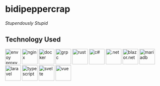 # bidipeppercrap
###### Stupendously Stupid

## Technology Used
<img src="https://raw.githubusercontent.com/envoyproxy/artwork/master/PNG/Envoy_Logo_Final_PANTONE.png" alt="envoy proxy" height="50"> <img src="https://nginx.org/nginx.png" alt="nginx" height="50"> <img src="https://www.docker.com/sites/default/files/d8/styles/role_icon/public/2019-07/vertical-logo-monochromatic.png?itok=erja9lKc" alt="docker" height="50">
<img src="https://grpc.io/img/grpc_square_reverse_4x.png" alt="grpc" height="50"> <img src="https://www.rust-lang.org/static/images/rust-logo-blk.svg" alt="rust" height="50"> <img src="https://upload.wikimedia.org/wikipedia/commons/7/7a/C_Sharp_logo.svg" alt="c#" height="50"> <img src="https://upload.wikimedia.org/wikipedia/commons/0/0e/Microsoft_.NET_logo.png" alt=".net" height="50"> <img src="https://devblogs.microsoft.com/aspnet/wp-content/uploads/sites/16/2019/04/BrandBlazor_nohalo_1000x.png" alt="blazor.net" height="50">
<img src="https://upload.wikimedia.org/wikipedia/commons/6/68/Mariadb-seal-browntext.svg" alt="mariadb" height="50">
<img src="https://laravel.com/img/logomark.min.svg" alt="laravel" height="50">
<img src="https://raw.githubusercontent.com/remojansen/logo.ts/master/ts.png" alt="typescript" height="50"> <img src="https://upload.wikimedia.org/wikipedia/commons/1/1b/Svelte_Logo.svg" alt="svelte" height="50"> <img src="https://vuejs.org/images/logo.png" alt="vue" height="50">
